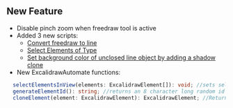 ## New Feature
- Disable pinch zoom when freedraw tool is active
- Added 3 new scripts: 
  - [Convert freedraw to line](https://raw.githubusercontent.com/zsviczian/obsidian-excalidraw-plugin/master/ea-scripts/Convert%20freedraw%20to%20line.md)
  - [Select Elements of Type](https://raw.githubusercontent.com/zsviczian/obsidian-excalidraw-plugin/master/ea-scripts/Select%20Elements%20of%Type.md)
  - [Set background color of unclosed line object by adding a shadow clone](https://raw.githubusercontent.com/zsviczian/obsidian-excalidraw-plugin/master/ea-scripts/Set%20background%20color%20of%20unclosed%20line%20object%20by%20adding%20a%20shadow%20clone.md)
 - New ExcalidrawAutomate functions:
```typescript
  selectElementsInView(elements: ExcalidrawElement[]): void; //sets selection in view
  generateElementId(): string; //returns an 8 character long random id
  cloneElement(element: ExcalidrawElement): ExcalidrawElement; //Returns a clone of the element with a new id
```